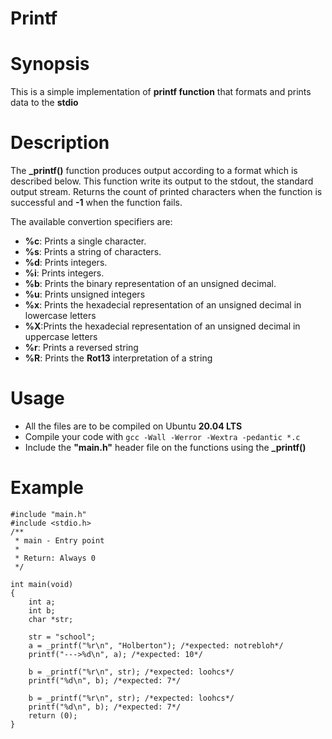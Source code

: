 # Printf
# Synopsis
This is a simple implementation of **printf function** that formats and prints data to the **stdio**

# Description
The **_printf()** function produces output according to a format which is described below. This function write its output to the stdout, the standard output stream. Returns the count of printed characters when the function is successful and **-1** when the function fails.

The available convertion specifiers are:

- **%c**: Prints a single character.
- **%s**: Prints a string of characters.
- **%d**: Prints integers.
- **%i**: Prints integers.
- **%b**: Prints the binary representation of an unsigned decimal.
- **%u**: Prints unsigned integers
- **%x**: Prints the hexadecial representation of an unsigned decimal in lowercase letters
- **%X**:Prints the hexadecial representation of an unsigned decimal in uppercase letters
- **%r**: Prints a reversed string
- **%R**: Prints the **Rot13** interpretation of a string
# Usage
- All the files are to be compiled on Ubuntu **20.04 LTS**
- Compile your code with ```gcc -Wall -Werror -Wextra -pedantic *.c```
- Include the **"main.h"** header file on the functions using the **_printf()**
# Example
```
#include "main.h"
#include <stdio.h>
/**
 * main - Entry point
 *
 * Return: Always 0
 */

int main(void)
{
	int a;
	int b;
	char *str;

	str = "school";
	a = _printf("%r\n", "Holberton"); /*expected: notrebloh*/
	printf("--->%d\n", a); /*expected: 10*/

	b = _printf("%r\n", str); /*expected: loohcs*/
	printf("%d\n", b); /*expected: 7*/

	b = _printf("%r\n", str); /*expected: loohcs*/
	printf("%d\n", b); /*expected: 7*/
	return (0);
}
```
